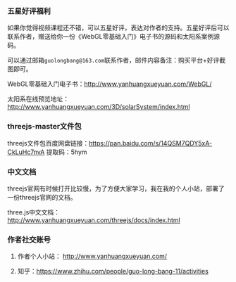 

### 五星好评福利

如果你觉得视频课程还不错，可以五星好评，表达对作者的支持。五星好评后可以联系作者，赠送给你一份《WebGL零基础入门》电子书的源码和太阳系案例源码。

可以通过邮箱`guolongbang@163.com`联系作者，邮件内容备注：购买平台+好评截图即可。

WebGL零基础入门电子书：http://www.yanhuangxueyuan.com/WebGL/

太阳系在线预览地址：http://www.yanhuangxueyuan.com/3D/solarSystem/index.html

### threejs-master文件包

threejs文件包百度网盘链接：https://pan.baidu.com/s/14QSM7QDY5xA-CkLuHc7nvA
提取码：5hym


### 中文文档

threejs官网有时候打开比较慢，为了方便大家学习，我在我的个人小站，部署了一份threejs官网的文档。

three.js中文文档：http://www.yanhuangxueyuan.com/threejs/docs/index.html



### 作者社交账号

1. 作者个人小站： http://www.yanhuangxueyuan.com/

2. 知乎：https://www.zhihu.com/people/guo-long-bang-11/activities

